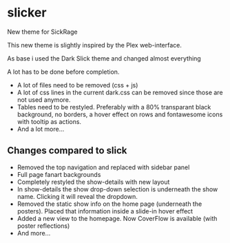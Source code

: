 # slicker
New theme for SickRage

This new theme is slightly inspired by the Plex web-interface.

As base i used the Dark Slick theme and changed almost everything

A lot has to be done before completion.
- A lot of files need to be removed (css + js)
- A lot of css lines in the current dark.css can be removed since those are not used anymore.
- Tables need to be restyled. Preferably with a 80% transparant black background, no borders, a hover effect on rows and fontawesome icons with tooltip as actions.
- And a lot more...

## Changes compared to slick
- Removed the top navigation and replaced with sidebar panel
- Full page fanart backgrounds
- Completely restyled the show-details with new layout
- In show-details the show drop-down selection is underneath the show name. Clicking it will reveal the dropdown.
- Removed the static show info on the home page (underneath the posters). Placed that information inside a slide-in hover effect
- Added a new view to the homepage. Now CoverFlow is available (with poster reflections)
- And more...
